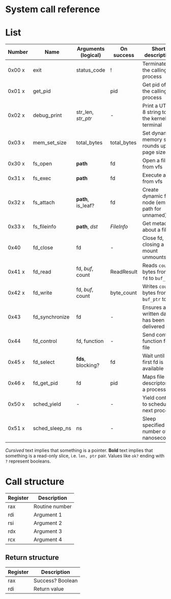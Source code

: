 System call reference
=====================

# List

Number | Name           | Arguments (logical)   | On success  | Short description
-------|----------------|-----------------------|-------------|-------------------
0x00  x| exit           | status_code           | !           | Terminate the calling process
0x01  x| get_pid        |                       | pid         | Get pid of the calling process
0x02  x| debug_print    | str_len, *str_ptr*    | -           | Print a UTF-8 string to the kernel terminal
0x03  x| mem_set_size   | total_bytes           | total_bytes | Set dynamic memory size, rounds up to page size
0x30  x| fs_open        | **path**              | fd          | Open a file from vfs
0x31  x| fs_exec        | **path**              | fd          | Execute a file from vfs
0x32  x| fs_attach      | **path**, is_leaf?    | fd          | Create dynamic fs node (empty path for unnamed)
0x33  x| fs_fileinfo    | **path**, *dst*       | *FileInfo*  | Get metadata about a file
0x40   | fd_close       | fd                    | -           | Close fd, closing a mount unmounts
0x41  x| fd_read        | fd, *buf*, count      | ReadResult  | Reads `count` bytes from `fd` to `buf_ptr`
0x42  x| fd_write       | fd, *buf*, count      | byte_count  | Writes `count` bytes from `buf_ptr` to `fd`
0x43   | fd_synchronize | fd                    | -           | Ensures all written data has been delivered
0x44   | fd_control     | fd, function          | -           | Send control function for a file
0x45  x| fd_select      | **fds**, blocking?    | fd          | Wait until first fd is available
0x46  x| fd_get_pid     | fd                    | pid         | Maps file descriptor to a process id
0x50  x| sched_yield    | -                     | -           | Yield control to schedule next process
0x51  x| sched_sleep_ns | ns                    | -           | Sleep specified number of nanoseconds

*Cursived* text implies that something is a pointer.
**Bold** text implies that something is a read-only slice, i.e. `len, ptr` pair.
Values like `ok?` ending with `?` represent booleans.

# Call structure

Register | Description
---------|-------------
rax      | Routine number
rdi      | Argument 1
rsi      | Argument 2
rdx      | Argument 3
rcx      | Argument 4

## Return structure

Register | Description
---------|-------------
rax      | Success? Boolean
rdi      | Return value
